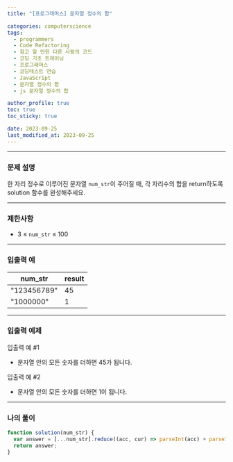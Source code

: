 ```yaml
---
title: "[프로그래머스] 문자열 정수의 합"

categories: computerscience
tags:
  - programmers
  - Code Refactoring
  - 참고 할 만한 다른 사람의 코드
  - 코딩 기초 트레이닝
  - 프로그래머스
  - 코딩테스트 연습
  - JavaScript
  - 문자열 정수의 합
  - js 문자열 정수의 합

author_profile: true
toc: true
toc_sticky: true

date: 2023-09-25
last_modified_at: 2023-09-25
---
```


---

### 문제 설명

한 자리 정수로 이루어진 문자열 `num_str`이 주어질 때, 각 자리수의 합을 return하도록 solution 함수를 완성해주세요.

---

### 제한사항

- 3 ≤ `num_str` ≤ 100

---

### 입출력 예

| num_str     | result |
| ----------- | ------ |
| "123456789" | 45     |
| "1000000"   | 1      |

---

### 입출력 예제

입출력 예 #1

- 문자열 안의 모든 숫자를 더하면 45가 됩니다.

입출력 예 #2

- 문자열 안의 모든 숫자를 더하면 1이 됩니다.

---

### 나의 풀이

```jsx
function solution(num_str) {
  var answer = [...num_str].reduce((acc, cur) => parseInt(acc) + parseInt(cur));
  return answer;
}
```
